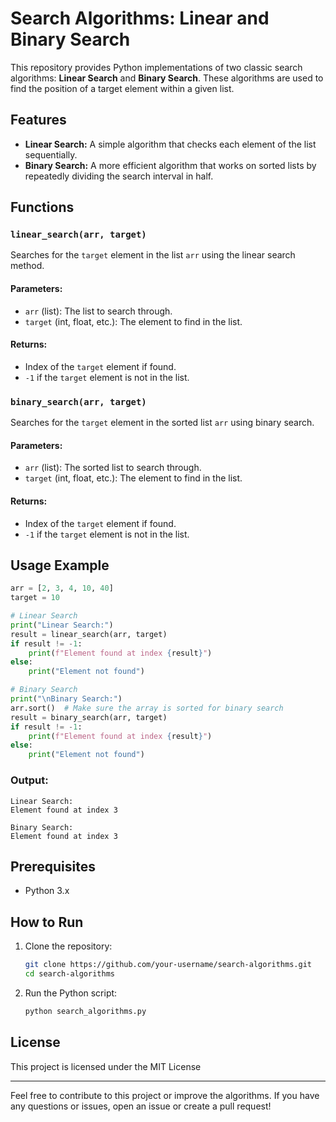 # Search Algorithms: Linear and Binary Search

This repository provides Python implementations of two classic search algorithms: **Linear Search** and **Binary Search**. These algorithms are used to find the position of a target element within a given list.

## Features

- **Linear Search:** A simple algorithm that checks each element of the list sequentially.
- **Binary Search:** A more efficient algorithm that works on sorted lists by repeatedly dividing the search interval in half.

## Functions

### `linear_search(arr, target)`
Searches for the `target` element in the list `arr` using the linear search method.

#### Parameters:
- `arr` (list): The list to search through.
- `target` (int, float, etc.): The element to find in the list.

#### Returns:
- Index of the `target` element if found.
- `-1` if the `target` element is not in the list.

### `binary_search(arr, target)`
Searches for the `target` element in the sorted list `arr` using binary search.

#### Parameters:
- `arr` (list): The sorted list to search through.
- `target` (int, float, etc.): The element to find in the list.

#### Returns:
- Index of the `target` element if found.
- `-1` if the `target` element is not in the list.

## Usage Example

```python
arr = [2, 3, 4, 10, 40]
target = 10

# Linear Search
print("Linear Search:")
result = linear_search(arr, target)
if result != -1:
    print(f"Element found at index {result}")
else:
    print("Element not found")

# Binary Search
print("\nBinary Search:")
arr.sort()  # Make sure the array is sorted for binary search
result = binary_search(arr, target)
if result != -1:
    print(f"Element found at index {result}")
else:
    print("Element not found")
```

### Output:

```
Linear Search:
Element found at index 3

Binary Search:
Element found at index 3
```

## Prerequisites

- Python 3.x

## How to Run

1. Clone the repository:
   ```bash
   git clone https://github.com/your-username/search-algorithms.git
   cd search-algorithms
   ```

2. Run the Python script:
   ```bash
   python search_algorithms.py
   ```

## License

This project is licensed under the MIT License

---

Feel free to contribute to this project or improve the algorithms. If you have any questions or issues, open an issue or create a pull request!